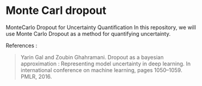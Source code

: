 # Monte Carl dropout
MonteCarlo Dropout for Uncertainty Quantification
In this repository, we will use Monte Carlo Dropout as a method for quantifying uncertainty.




[](mcd.PNG)

References : 

> Yarin Gal and Zoubin Ghahramani. Dropout as a bayesian approximation : Representing model
uncertainty in deep learning. In international conference on machine learning, pages 1050–1059.
PMLR, 2016.
